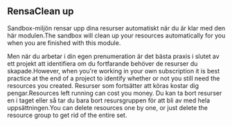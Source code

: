 ## <a name="clean-up"></a><span data-ttu-id="b03f9-101">Rensa</span><span class="sxs-lookup"><span data-stu-id="b03f9-101">Clean up</span></span>

<span data-ttu-id="b03f9-102">Sandbox-miljön rensar upp dina resurser automatiskt när du är klar med den här modulen.</span><span class="sxs-lookup"><span data-stu-id="b03f9-102">The sandbox will clean up your resources automatically for you when you are finished with this module.</span></span> 

<span data-ttu-id="b03f9-103">Men när du arbetar i din egen prenumeration är det bästa praxis i slutet av ett projekt att identifiera om du fortfarande behöver de resurser du skapade.</span><span class="sxs-lookup"><span data-stu-id="b03f9-103">However, when you're working in your own subscription it is best practice at the end of a project to identify whether or not you still need the resources you created.</span></span> <span data-ttu-id="b03f9-104">Resurser som fortsätter att köras kostar dig pengar.</span><span class="sxs-lookup"><span data-stu-id="b03f9-104">Resources left running can cost you money.</span></span> <span data-ttu-id="b03f9-105">Du kan ta bort resurser en i taget eller så tar du bara bort resursgruppen för att bli av med hela uppsättningen.</span><span class="sxs-lookup"><span data-stu-id="b03f9-105">You can  delete resources one by one, or just delete the resource group to get rid of the entire set.</span></span>
